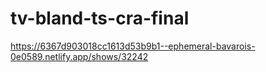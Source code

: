 # tv-bland-ts-cra-final

https://6367d903018cc1613d53b9b1--ephemeral-bavarois-0e0589.netlify.app/shows/32242
